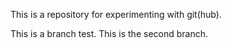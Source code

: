 This is a repository for experimenting with git(hub).

This is a branch test.
This is the second branch.
